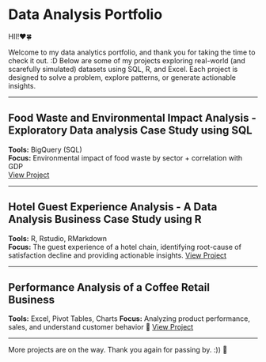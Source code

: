 # Data Analysis Portfolio

HII!❤️🍀

Welcome to my data analytics portfolio, and thank you for taking the time to check it out. :D
Below are some of my projects exploring real-world (and scarefully simulated) datasets using SQL, R, and Excel. Each project is designed to solve a problem, explore patterns, or generate actionable insights.

---

## Food Waste and Environmental Impact Analysis - Exploratory Data analysis Case Study using SQL 
**Tools:** BigQuery (SQL)  
**Focus:** Environmental impact of food waste by sector + correlation with GDP  
[View Project](https://github.com/rh133/food_waste_and_enviromental_impact_analysis)  

---

## Hotel Guest Experience Analysis - A Data Analysis Business Case Study using R
**Tools:** R, Rstudio, RMarkdown  
**Focus:** The guest experience of a hotel chain, identifying root-cause of satisfaction decline and providing actionable insights. 
[View Project](https://github.com/rh133/hotel-guest-experience-project/tree/main)

---

## Performance Analysis of a Coffee Retail Business
**Tools:** Excel, Pivot Tables, Charts 
**Focus:** Analyzing product performance, sales, and understand customer behavior
🔗 [View Project](https://github.com/rh133/performance_analysis_of_coffee_retail_business)

---

More projects are on the way. 
Thank you again for passing by. :)) 🌱


